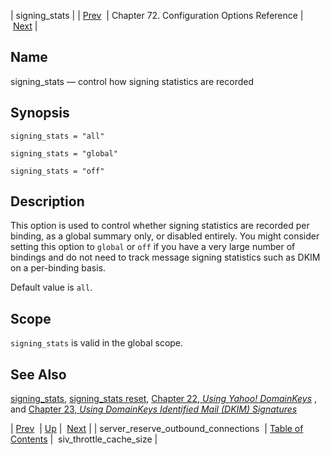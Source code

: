 | signing_stats |
| [Prev](conf.ref.server_reserve_outbound_connections)  | Chapter 72. Configuration Options Reference |  [Next](conf.ref.siv_throttle_cache_size) |

<a name="conf.ref.signing_stats"></a>
## Name

signing_stats — control how signing statistics are recorded

## Synopsis

`signing_stats = "all"`

`signing_stats = "global"`

`signing_stats = "off"`

<a name="idp26572096"></a>
## Description

This option is used to control whether signing statistics are recorded per binding, as a global summary only, or disabled entirely. You might consider setting this option to `global` or `off` if you have a very large number of bindings and do not need to track message signing statistics such as DKIM on a per-binding basis.

Default value is `all`.

<a name="idp26576000"></a>
## Scope

`signing_stats` is valid in the global scope.

<a name="idp26578256"></a>
## See Also

[signing_stats](console_commands.signing_stats "signing_stats"), [signing_stats reset](console_commands.signing_stats_reset "signing_stats reset"), [Chapter 22, *Using Yahoo! DomainKeys*](using_domainkeys "Chapter 22. Using Yahoo! DomainKeys") , and [Chapter 23, *Using DomainKeys Identified Mail (DKIM) Signatures*](using_dkim "Chapter 23. Using DomainKeys Identified Mail (DKIM) Signatures") 

| [Prev](conf.ref.server_reserve_outbound_connections)  | [Up](config.options.ref) |  [Next](conf.ref.siv_throttle_cache_size) |
| server_reserve_outbound_connections  | [Table of Contents](index) |  siv_throttle_cache_size |

